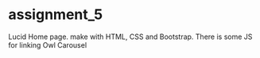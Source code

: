 # assignment_5
Lucid Home page. make with HTML, CSS and Bootstrap. There is some JS for linking Owl Carousel
